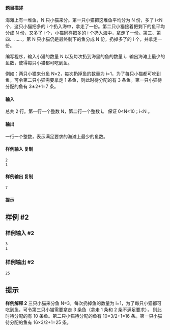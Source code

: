 #### 题目描述

海滩上有一堆鱼，N 只小猫来分。第一只小猫把这堆鱼平均分为 N 份，多了 i<N 个，这只小猫把多的 i 个扔入海中，拿走了一份。第二只小猫接着把剩下的鱼平均分成 N 份，又多了 i 个，小猫同样把多的 i 个扔入海中，拿走了一份。第三、第四、……，第 N 只小猫仍是最终剩下的鱼分成 N 份，扔掉多了的 i 个，并拿走一份。

编写程序，输入小猫的数量 N 以及每次扔到海里的鱼的数量 i，输出海滩上最少的鱼数，使得每只小猫都可吃到鱼。

例如：两只小猫来分鱼 N=2，每次扔掉鱼的数量为 i=1，为了每只小猫都可吃到鱼，可令第二只小猫需要拿走 1 条鱼，则此时待分配的有 3 条鱼。第一只小猫待分配的鱼有 3∗2+1=7 条。

#### 输入

总共 2 行。第一行一个整数 N，第二行一个整数 i。 保证 0<N<10；i<N 。

#### 输出

一行一个整数，表示满足要求的海滩上最少的鱼数。

#### 样例输入 **复制**

```
2
1
```

#### 样例输出 **复制**

```
7
```

#### 提示

## 样例 #2

### 样例输入 #2

```
3
1
```

### 样例输出 #2

```
25
```

## 提示

**样例解释 2** 三只小猫来分鱼 N=3，每次扔掉鱼的数量为 i=1，为了每只小猫都可吃到鱼，可令第三只小猫需要拿走 3 条鱼（拿走 1 条和 2 条不满足要求）， 则此时待分配的有 10 条鱼。第二只小猫待分配的鱼有 10×3/2+1=16 条。第一只小猫待分配的鱼有 16×3/2+1=25 条。

